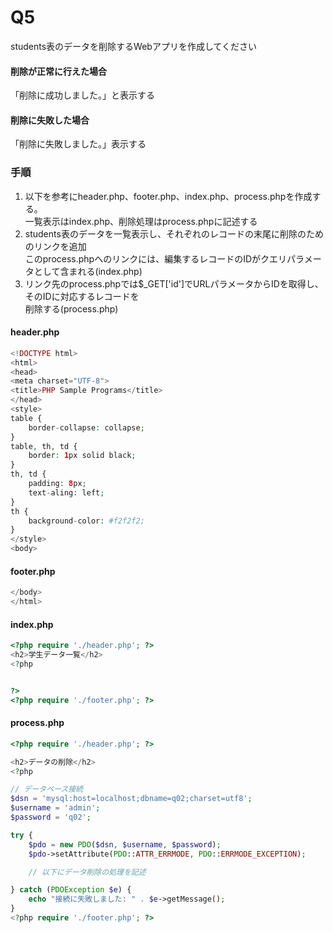 # Q5
students表のデータを削除するWebアプリを作成してください  

#### 削除が正常に行えた場合
「削除に成功しました。」と表示する

#### 削除に失敗した場合
「削除に失敗しました。」表示する

### 手順

1. 以下を参考にheader.php、footer.php、index.php、process.phpを作成する。  
一覧表示はindex.php、削除処理はprocess.phpに記述する
2. students表のデータを一覧表示し、それぞれのレコードの末尾に削除のためのリンクを追加<br>
このprocess.phpへのリンクには、編集するレコードのIDがクエリパラメータとして含まれる(index.php)
3. リンク先のprocess.phpでは$_GET['id']でURLパラメータからIDを取得し、そのIDに対応するレコードを<br>
削除する(process.php)

#### header.php
``` php
<!DOCTYPE html>
<html>
<head>
<meta charset="UTF-8">
<title>PHP Sample Programs</title>
</head>
<style>
table {
	border-collapse: collapse;
}
table, th, td {
	border: 1px solid black;
}
th, td {
	padding: 8px;
	text-aling: left;
}
th {
	background-color: #f2f2f2;
}
</style>
<body>
```

#### footer.php
``` php
</body>
</html>
```

#### index.php
``` php
<?php require './header.php'; ?>
<h2>学生データ一覧</h2>
<?php


?>
<?php require './footer.php'; ?>
```

#### process.php
``` php
<?php require './header.php'; ?>

<h2>データの削除</h2>
<?php

// データベース接続
$dsn = 'mysql:host=localhost;dbname=q02;charset=utf8';
$username = 'admin';
$password = 'q02';

try {
    $pdo = new PDO($dsn, $username, $password);
    $pdo->setAttribute(PDO::ATTR_ERRMODE, PDO::ERRMODE_EXCEPTION);

    // 以下にデータ削除の処理を記述

} catch (PDOException $e) {
    echo "接続に失敗しました: " . $e->getMessage();
}
<?php require './footer.php'; ?>
```
